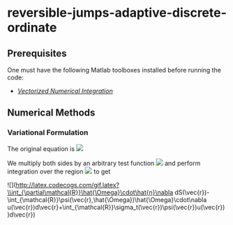 # reversible-jumps-adaptive-discrete-ordinate

## Prerequisites
One must have the following Matlab toolboxes installed before running the code:
* *[Vectorized Numerical Integration](https://www.mathworks.com/matlabcentral/fileexchange/48931-vectorized-numerical-integration-matlab?s_tid=mwa_osa_a)*

## Numerical Methods

### Variational Formulation

The original equation is ![](http://latex.codecogs.com/gif.latex?\hat{\Omega}\cdot\nabla\psi(\vec{r},\hat{\Omega})+\sigma_t(\vec{r})\psi(\vec{r})=\frac{1}{4\pi}\left[\sigma_s(\vec{r})\int_{\mathbb{S}^2}\psi(\vec{r},\hat{\Omega})d\Omega'+q(\vec{r})\right])

We multiply both sides by an arbitrary test function ![](http://latex.codecogs.com/gif.latex?u(\vec{r})) and perform integration over the region ![](http://latex.codecogs.com/gif.latex?\mathcal{R}) to get

![](http://latex.codecogs.com/gif.latex?\\int_{\partial\mathcal{R}}\hat{\Omega}\cdot\hat{n}\nabla dS(\vec{r})-\int_{\mathcal{R}}\psi(\vec{r},\hat{\Omega})\hat{\Omega}\cdot\nabla u(\vec{r})d\vec{r}+\int_{\mathcal{R}}\sigma_t(\vec{r})\psi(\vec{r})u(\vec{r}))d\vec{r})

